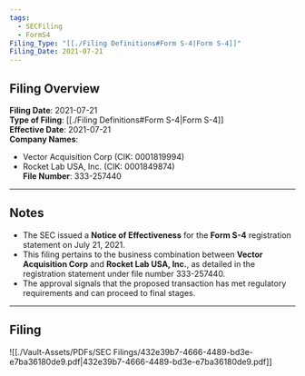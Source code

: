 ```yaml
---
tags:
  - SECFiling
  - FormS4
Filing_Type: "[[./Filing Definitions#Form S-4|Form S-4]]"
Filing_Date: 2021-07-21
---
```


## Filing Overview

**Filing Date**: 2021-07-21  
**Type of Filing**: [[./Filing Definitions#Form S-4|Form S-4]]  
**Effective Date**: 2021-07-21  
**Company Names**:  
  - Vector Acquisition Corp (CIK: 0001819994)  
  - Rocket Lab USA, Inc. (CIK: 0001849874)  
**File Number**: 333-257440  

---

## Notes

- The SEC issued a **Notice of Effectiveness** for the **Form S-4** registration statement on July 21, 2021.  
- This filing pertains to the business combination between **Vector Acquisition Corp** and **Rocket Lab USA, Inc.**, as detailed in the registration statement under file number 333-257440.  
- The approval signals that the proposed transaction has met regulatory requirements and can proceed to final stages.

---

## Filing

![[./Vault-Assets/PDFs/SEC Filings/432e39b7-4666-4489-bd3e-e7ba36180de9.pdf|432e39b7-4666-4489-bd3e-e7ba36180de9.pdf]]
